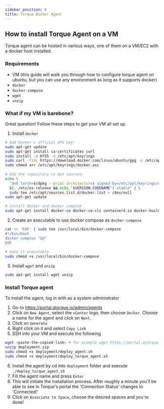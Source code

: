 ```yaml
---
sidebar_position: 6
title: Torque Docker Agent
---
```


## How to install Torque Agent on a VM
Torque agent can be hosted in various ways, one of them on a VM/EC2 with a docker host installed.
 
### Requirements
* VM (this guide will walk you through how to configure torque agent on ubuntu, but you can use any environment as long as it supports docker)
* `docker`
* `docker-compose`
* `wget`
* `unzip`
 
### What if my VM is barebone?
Great question!
Follow these steps to get your VM all set up.

1. Install `docker`
```bash
# Add Docker's official GPG key:
sudo apt-get update
sudo apt-get install ca-certificates curl
sudo install -m 0755 -d /etc/apt/keyrings
sudo curl -fsSL https://download.docker.com/linux/ubuntu/gpg -o /etc/apt/keyrings/docker.asc
sudo chmod a+r /etc/apt/keyrings/docker.asc
 
# Add the repository to Apt sources:
echo \
  "deb [arch=$(dpkg --print-architecture) signed-by=/etc/apt/keyrings/docker.asc] https://download.docker.com/linux/ubuntu \
  $(. /etc/os-release && echo "$VERSION_CODENAME") stable" | \
  sudo tee /etc/apt/sources.list.d/docker.list > /dev/null
sudo apt-get update
 
# install docker and docker compose
sudo apt-get install docker-ce docker-ce-cli containerd.io docker-buildx-plugin docker-compose-plugin
```

2. Create an executable to use docker compose as `docker-compose`
```bash
cat << 'EOF' | sudo tee /usr/local/bin/docker-compose
#!/bin/bash
docker compose "$@"
EOF
 
# make it executable
sudo chmod +x /usr/local/bin/docker-compose
```

3. Install `wget` and `unzip`
```bash
sudo apt-get install wget unzip
```
 
### Install Torque agent
To install the agent, log in with as a system administrator
1. Go-to https://portal.qtorque.io/admin/agents
2. Click on `New Agent`, select the `vCenter` logo, then choose `Docker`. Choose a name for the agent and click on `Next`.
3. Click on `Generate`
4. Right click on it and select `Copy Link`
5. SSH into your VM and execute the following
```bash
wget <paste-the-copied-link> # for example wget https://portal.qtorque.io/api/settings/executionhosts/deployment/cYrzsDVgYSam/deployment.zip
unzip deployment.zip
sudo chmod +x deployment/deploy_agent.sh
sudo chmod +x deployment/deploy_torque_agent.sh
```
6. Install the agent by cd into `deployment` folder and execute `./deploy_torque_agent.sh`
7. Fill the agent name and press `Enter`
8. This will initiate the installation process. After roughly a minute you'll be able to see in Torque's portal the 'Connection Status' changes to 'Connected!'
9. Click on `Associate to Space`, choose the desired spaces and you're done!
 